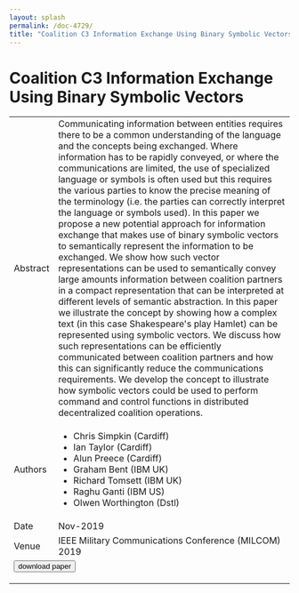 ```yaml
---
layout: splash
permalink: /doc-4729/
title: "Coalition C3 Information Exchange Using Binary Symbolic Vectors"
---
```


# Coalition C3 Information Exchange Using Binary Symbolic Vectors

<table>
    <tbody>
    <tr>
        <td>Abstract</td>
        <td>Communicating information between entities requires there to be a common understanding of the language and the concepts being exchanged. Where information has to be rapidly conveyed, or where the communications are limited, the use of specialized language or symbols is often used but this requires the various parties to know the precise meaning of the terminology (i.e. the parties can correctly interpret the language or symbols used). In this paper we propose a new potential approach for information exchange that makes use of binary symbolic vectors to semantically represent the information to be exchanged. We show how such vector representations can be used to semantically convey large amounts information between coalition partners in a compact representation that can be interpreted at different levels of semantic abstraction. In this paper we illustrate the concept by showing how a complex text (in this case Shakespeare's play Hamlet) can be represented using symbolic vectors. We discuss how such representations can be efficiently communicated between coalition partners and how this can significantly reduce the communications requirements. We develop the concept to illustrate how symbolic vectors could be used to perform command and control functions in distributed decentralized coalition operations.</td>
    </tr>
    <tr>
        <td>Authors</td>
        <td>
            <ul>
                <li>Chris Simpkin (Cardiff)</li>
                <li>Ian Taylor (Cardiff)</li>
                <li>Alun Preece (Cardiff)</li>
                <li>Graham Bent (IBM UK)</li>
                <li>Richard Tomsett (IBM UK)</li>
                <li>Raghu Ganti (IBM US)</li>
                <li>Olwen Worthington (Dstl)</li>
            </ul>
        </td>
    </tr>
    <tr>
        <td>Date</td>
        <td>Nov-2019</td>
    </tr>
    <tr>
        <td>Venue</td>
        <td>IEEE Military Communications Conference (MILCOM) 2019</td>
    </tr>
        <tr>
            <td colspan="2">
                <form method="get" action="https://dais-ita.org/sites/default/files/4581.pdf">
                    <button type="submit">download paper</button>
                </form>
            </td>
        </tr>
    </tbody>
</table>
